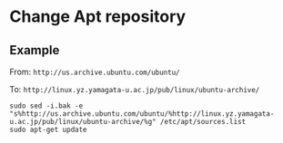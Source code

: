 # Change Apt repository

## Example

From: ```http://us.archive.ubuntu.com/ubuntu/```

To: ```http://linux.yz.yamagata-u.ac.jp/pub/linux/ubuntu-archive/```

```shell
sudo sed -i.bak -e "s%http://us.archive.ubuntu.com/ubuntu/%http://linux.yz.yamagata-u.ac.jp/pub/linux/ubuntu-archive/%g" /etc/apt/sources.list
sudo apt-get update
```

